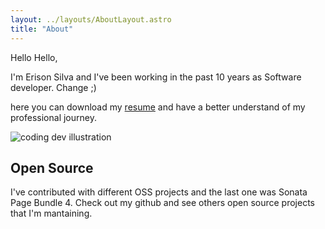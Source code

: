 ```yaml
---
layout: ../layouts/AboutLayout.astro
title: "About"
---
```


Hello Hello,

I'm Erison Silva and I've been working in the past 10 years as Software developer.
Change ;)

here you can download my [resume](https://bucket.myprofile.pro/users/eerison/resume-default.pdf?run_id=5023283049) and have a better understand of my professional journey.

<div>
  <img src="/assets/dev.svg" class="sm:w-1/2 mx-auto" alt="coding dev illustration">
</div>

## Open Source

I've contributed with different OSS projects and the last one was Sonata Page Bundle 4.
Check out my github and see others open source projects that I'm mantaining.
